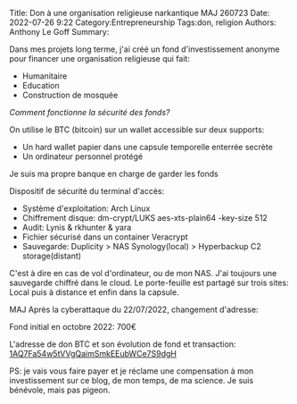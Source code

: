 Title: Don à une organisation religieuse narkantique MAJ 260723
Date: 2022-07-26 9:22
Category:Entrepreneurship
Tags:don, religion
Authors: Anthony Le Goff
Summary:

Dans mes projets long terme, j'ai créé un fond d'investissement anonyme pour financer une organisation religieuse qui fait:

* Humanitaire
* Education
* Construction de mosquée

*Comment fonctionne la sécurité des fonds?*

On utilise le BTC (bitcoin) sur un wallet accessible sur deux supports:

* Un hard wallet papier dans une capsule temporelle enterrée secrète
* Un ordinateur personnel protégé

Je suis ma propre banque en charge de garder les fonds

Dispositif de sécurité du terminal d'accès:

* Système d'exploitation: Arch Linux
* Chiffrement disque: dm-crypt/LUKS aes-xts-plain64 -key-size 512 
* Audit: Lynis & rkhunter & yara
* Fichier sécurisé dans un container Veracrypt
* Sauvegarde: Duplicity > NAS Synology(local) > Hyperbackup C2 storage(distant)

C'est à dire en cas de vol d'ordinateur, ou de mon NAS. J'ai toujours une sauvegarde chiffré dans le cloud. Le porte-feuille est partagé sur trois sites: Local puis à distance et enfin dans la capsule.

MAJ Après la cyberattaque du 22/07/2022, changement d'adresse:

Fond initial en octobre 2022: 700€

L'adresse de don BTC et son évolution de fond et transaction: [1AQ7Fa54w5tVVgQaimSmkEEubWCe7S9dgH](https://blockchair.com/bitcoin/address/1AQ7Fa54w5tVVgQaimSmkEEubWCe7S9dgH)



PS: je vais vous faire payer et je réclame une compensation à mon investissement sur ce blog, de mon temps, de ma science. Je suis bénévole, mais pas pigeon.


